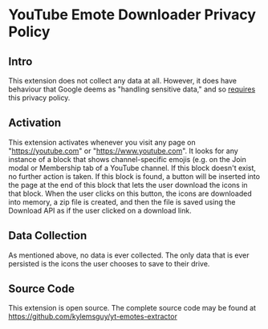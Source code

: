 # YouTube Emote Downloader Privacy Policy
## Intro
This extension does not collect any data at all. However, it does have behaviour that Google deems as "handling sensitive data," and so [requires](https://developer.chrome.com/docs/webstore/program-policies/user-data-faq) this privacy policy.

## Activation
This extension activates whenever you visit any page on "https://youtube.com" or "https://www.youtube.com". It looks for any instance of a block that shows channel-specific emojis (e.g. on the Join modal or Membership tab of a YouTube channel. If this block doesn't exist, no further action is taken. If this block is found, a button will be inserted into the page at the end of this block that lets the user download the icons in that block. When the user clicks on this button, the icons are downloaded into memory, a zip file is created, and then the file is saved using the Download API as if the user clicked on a download link.

## Data Collection
As mentioned above, no data is ever collected. The only data that is ever persisted is the icons the user chooses to save to their drive.

## Source Code
This extension is open source. The complete source code may be found at https://github.com/kylemsguy/yt-emotes-extractor
